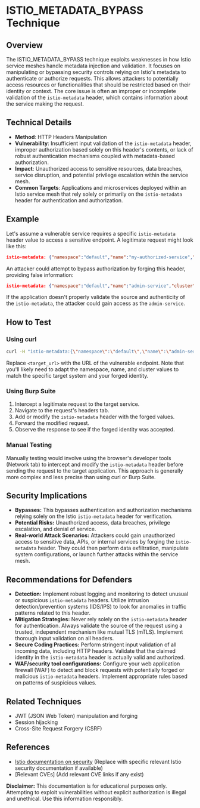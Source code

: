 # ISTIO_METADATA_BYPASS Technique

## Overview

The ISTIO_METADATA_BYPASS technique exploits weaknesses in how Istio service meshes handle metadata injection and validation. It focuses on manipulating or bypassing security controls relying on Istio's metadata to authenticate or authorize requests. This allows attackers to potentially access resources or functionalities that should be restricted based on their identity or context. The core issue is often an improper or incomplete validation of the `istio-metadata` header, which contains information about the service making the request.

## Technical Details

- **Method**: HTTP Headers Manipulation
- **Vulnerability**: Insufficient input validation of the `istio-metadata` header, improper authorization based solely on this header's contents, or lack of robust authentication mechanisms coupled with metadata-based authorization.
- **Impact**: Unauthorized access to sensitive resources, data breaches, service disruption, and potential privilege escalation within the service mesh.
- **Common Targets**: Applications and microservices deployed within an Istio service mesh that rely solely or primarily on the `istio-metadata` header for authentication and authorization.


## Example

Let's assume a vulnerable service requires a specific `istio-metadata` header value to access a sensitive endpoint.  A legitimate request might look like this:

```json
istio-metadata: {"namespace":"default","name":"my-authorized-service","cluster":"cluster1"}
```

An attacker could attempt to bypass authorization by forging this header, providing false information:

```json
istio-metadata: {"namespace":"default","name":"admin-service","cluster":"cluster1"}
```

If the application doesn't properly validate the source and authenticity of the `istio-metadata`, the attacker could gain access as the `admin-service`.

## How to Test

### Using curl

```bash
curl -H "istio-metadata:{\"namespace\":\"default\",\"name\":\"admin-service\",\"cluster\":\"cluster1\"}" <target_url>
```

Replace `<target_url>` with the URL of the vulnerable endpoint.  Note that you'll likely need to adapt the namespace, name, and cluster values to match the specific target system and your forged identity.


### Using Burp Suite

1. Intercept a legitimate request to the target service.
2. Navigate to the request's headers tab.
3. Add or modify the `istio-metadata` header with the forged values.
4. Forward the modified request.
5. Observe the response to see if the forged identity was accepted.


### Manual Testing

Manually testing would involve using the browser's developer tools (Network tab) to intercept and modify the `istio-metadata` header before sending the request to the target application.  This approach is generally more complex and less precise than using curl or Burp Suite.


## Security Implications

- **Bypasses:** This bypasses authentication and authorization mechanisms relying solely on the Istio `istio-metadata` header for verification.
- **Potential Risks:**  Unauthorized access, data breaches, privilege escalation, and denial of service.
- **Real-world Attack Scenarios:** Attackers could gain unauthorized access to sensitive data, APIs, or internal services by forging the `istio-metadata` header. They could then perform data exfiltration, manipulate system configurations, or launch further attacks within the service mesh.


## Recommendations for Defenders

- **Detection:**  Implement robust logging and monitoring to detect unusual or suspicious `istio-metadata` headers. Utilize intrusion detection/prevention systems (IDS/IPS) to look for anomalies in traffic patterns related to this header.
- **Mitigation Strategies:**  Never rely solely on the `istio-metadata` header for authentication. Always validate the source of the request using a trusted, independent mechanism like mutual TLS (mTLS).  Implement thorough input validation on all headers.
- **Secure Coding Practices:**  Perform stringent input validation of all incoming data, including HTTP headers. Validate that the claimed identity in the `istio-metadata` header is actually valid and authorized.
- **WAF/security tool configurations:** Configure your web application firewall (WAF) to detect and block requests with potentially forged or malicious `istio-metadata` headers.  Implement appropriate rules based on patterns of suspicious values.


## Related Techniques

- JWT (JSON Web Token) manipulation and forging
- Session hijacking
- Cross-Site Request Forgery (CSRF)


## References

- [Istio documentation on security](https://istio.io/latest/docs/setup/getting-started/)  (Replace with specific relevant Istio security documentation if available)
- [Relevant CVEs] (Add relevant CVE links if any exist)


**Disclaimer:** This documentation is for educational purposes only.  Attempting to exploit vulnerabilities without explicit authorization is illegal and unethical.  Use this information responsibly.
